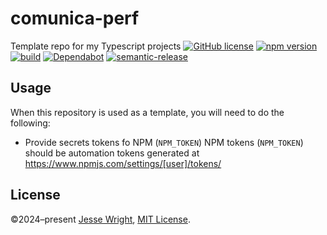 # comunica-perf
Template repo for my Typescript projects
[![GitHub license](https://img.shields.io/github/license/jeswr/comunica-perf.svg)](https://github.com/jeswr/comunica-perf/blob/master/LICENSE)
[![npm version](https://img.shields.io/npm/v/@jeswr/comunica-perf.svg)](https://www.npmjs.com/package/@jeswr/comunica-perf)
[![build](https://img.shields.io/github/actions/workflow/status/jeswr/comunica-perf/nodejs.yml?branch=main)](https://github.com/jeswr/comunica-perf/tree/main/)
[![Dependabot](https://badgen.net/badge/Dependabot/enabled/green?icon=dependabot)](https://dependabot.com/)
[![semantic-release](https://img.shields.io/badge/%20%20%F0%9F%93%A6%F0%9F%9A%80-semantic--release-e10079.svg)](https://github.com/semantic-release/semantic-release)

## Usage
When this repository is used as a template, you will need to do the following:
 - Provide secrets tokens fo NPM (`NPM_TOKEN`)
   NPM tokens (`NPM_TOKEN`) should be automation tokens generated at https://www.npmjs.com/settings/[user]/tokens/

## License
©2024–present
[Jesse Wright](https://github.com/jeswr),
[MIT License](https://github.com/jeswr/comunica-perf/blob/master/LICENSE).

